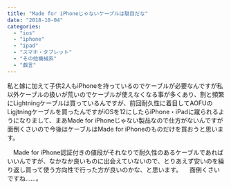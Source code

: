 ```yaml
---
title: "Made for iPhoneじゃないケーブルは駄目だな"
date: "2018-10-04"
categories: 
  - "ios"
  - "iphone"
  - "ipad"
  - "スマホ・タブレット"
  - "その他機械系"
  - "戯言"
---
```


私と嫁に加えて子供2人もiPhoneを持っているのでケーブルが必要なんですが私以外ケーブルの扱いが荒いのでケーブルが使えなくなる事が多くあり、割と頻繁にLightningケーブルは買っているんですが、前回耐久性に着目してAOFUのLigjtningケーブルを買ったんですがiOSを12にしたらiPhone・iPadに蹴られるようになりまして、まあMade for iPhoneじゃない製品なので仕方がないんですが面倒くさいので今後はケーブルはMade for iPhoneのものだけを買おうと思います。

　Made for iPhone認証付きの値段がそれなりで耐久性のあるケーブルであればいいんですが、なかなか良いものに出会えていないので、とりあえず安いのを繰り返し買って使う方向性で行った方が良いのかな、と思います。 　面倒くさいですね……。
